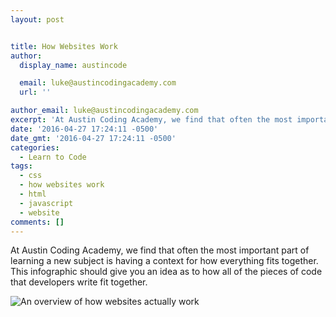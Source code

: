 ```yaml
---
layout: post


title: How Websites Work
author:
  display_name: austincode

  email: luke@austincodingacademy.com
  url: ''

author_email: luke@austincodingacademy.com
excerpt: 'At Austin Coding Academy, we find that often the most important part of learning a new subject is having a context for how everything fits together. This infographic should give you an idea as to how all of the pieces of code that developers write fit together.'
date: '2016-04-27 17:24:11 -0500'
date_gmt: '2016-04-27 17:24:11 -0500'
categories:
  - Learn to Code
tags:
  - css
  - how websites work
  - html
  - javascript
  - website
comments: []
---
```


At Austin Coding Academy, we find that often the most important part of learning a new subject is having a context for how everything fits together. This infographic should give you an idea as to how all of the pieces of code that developers write fit together.

![An overview of how websites actually work](//www.austincodingacademy.com/wp-content/uploads/2016/04/HowWebsitesWork.jpg)
